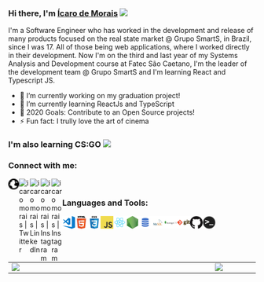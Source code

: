 ### Hi there, I'm [Ícaro de Morais][website]  <img src="https://media.giphy.com/media/nlxhDPecazKtW/giphy.gif" width="20">

<p align="left">

  I'm a Software Engineer who has worked in the development and release of many products focused on the real state market @ Grupo SmartS, in Brazil, since I was 17. All of those being web applications, where I worked directly in their development. Now I'm on the third and last year of my Systems Analysis and Development course at Fatec São Caetano, I'm the leader of the development team @ Grupo SmartS and I'm learning React and Typescript JS.

</p>

- 🔭 I’m currently working on my graduation project!
- 🌱 I’m currently learning ReactJs and TypeScript
- 🥅 2020 Goals: Contribute to an Open Source projects!
- ⚡ Fun fact: I trully love the art of cinema

### I'm also learning CS:GO  <img src="https://media.giphy.com/media/kv5X9Unw1kETq02FfZ/giphy.gif" width="20">

### Connect with me:

[<img align="left" alt="icaro.dev" width="22px" src="https://raw.githubusercontent.com/iconic/open-iconic/master/svg/globe.svg" />][website]
[<img align="left" alt="icaro morais | Twitter" width="22px" src="https://cdn.jsdelivr.net/npm/simple-icons@v3/icons/twitter.svg" />][twitter]
[<img align="left" alt="icaro morais | LinkedIn" width="22px" src="https://cdn.jsdelivr.net/npm/simple-icons@v3/icons/linkedin.svg" />][linkedin]
[<img align="left" alt="icaro morais | Instagram" width="22px" src="https://cdn.jsdelivr.net/npm/simple-icons@v3/icons/instagram.svg" />][instagram]
[<img align="left" alt="icaro morais | Instagram" width="22px" src="https://cdn.jsdelivr.net/npm/simple-icons@v3/icons/steam.svg" />][steam]


<br />

### Languages and Tools:

<img align="left" alt="Visual Studio Code" width="26px" src="https://raw.githubusercontent.com/github/explore/80688e429a7d4ef2fca1e82350fe8e3517d3494d/topics/visual-studio-code/visual-studio-code.png" />
<img align="left" alt="HTML5" width="26px" src="https://raw.githubusercontent.com/github/explore/80688e429a7d4ef2fca1e82350fe8e3517d3494d/topics/html/html.png" />
<img align="left" alt="CSS3" width="26px" src="https://raw.githubusercontent.com/github/explore/80688e429a7d4ef2fca1e82350fe8e3517d3494d/topics/css/css.png" />
<img align="left" alt="JavaScript" width="26px" src="https://raw.githubusercontent.com/github/explore/80688e429a7d4ef2fca1e82350fe8e3517d3494d/topics/javascript/javascript.png" />
<img align="left" alt="React" width="26px" src="https://raw.githubusercontent.com/github/explore/80688e429a7d4ef2fca1e82350fe8e3517d3494d/topics/react/react.png" />
<img align="left" alt="Node.js" width="26px" src="https://raw.githubusercontent.com/github/explore/80688e429a7d4ef2fca1e82350fe8e3517d3494d/topics/nodejs/nodejs.png" />
<img align="left" alt="Deno" width="26px" src="https://raw.githubusercontent.com/github/explore/80688e429a7d4ef2fca1e82350fe8e3517d3494d/topics/sql/sql.png" />
<img align="left" alt="MySQL" width="26px" src="https://raw.githubusercontent.com/github/explore/80688e429a7d4ef2fca1e82350fe8e3517d3494d/topics/mysql/mysql.png" />
<img align="left" alt="MongoDB" width="26px" src="https://raw.githubusercontent.com/github/explore/80688e429a7d4ef2fca1e82350fe8e3517d3494d/topics/mongodb/mongodb.png" />
<img align="left" alt="Git" width="26px" src="https://raw.githubusercontent.com/github/explore/80688e429a7d4ef2fca1e82350fe8e3517d3494d/topics/git/git.png" />
<img align="left" alt="GitHub" width="26px" src="https://raw.githubusercontent.com/github/explore/78df643247d429f6cc873026c0622819ad797942/topics/github/github.png" />
<img align="left" alt="HTML5" width="26px" src="https://raw.githubusercontent.com/github/explore/80688e429a7d4ef2fca1e82350fe8e3517d3494d/topics/terminal/terminal.png" />

<br />
<br />

<center>
<table>
  <tr>
      <td><img width="400px" align="left" src="https://github-readme-stats.vercel.app/api/top-langs/?username=icarodemorais&hide=html&layout=compact&theme=prussian" /></td>
      <td><img width="495px" align="left" src="https://github-readme-stats.vercel.app/api?username=icarodemorais&theme=prussian" /></td>
  </tr>   
</table>
</center>

[website]: https://icaro.dev
[twitter]: https://twitter.com/_IcaroMorais
[instagram]: https://instagram.com/_icaromorais
[linkedin]: https://linkedin.com/in/icarodemorais
[steam]: https://steamcommunity.com/id/icaromoraiss/
